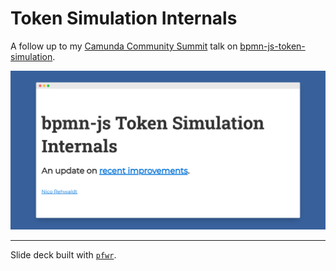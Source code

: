 # Token Simulation Internals

A follow up to my [Camunda Community Summit](https://github.com/nikku/2021-token-simulation) talk on [bpmn-js-token-simulation](https://github.com/bpmn-io/bpmn-js-token-simulation).

[![Token Simulation Slide](./preview.png)](https://cdn.statically.io/gh/nikku/2021-token-simulation-internals/v0.0.3/presentation.html)

---

Slide deck built with [`pfwr`](https://github.com/nikku/pfwr).
